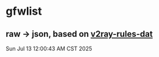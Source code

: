 # gfwlist
## raw -> json, based on [v2ray-rules-dat](https://github.com/Loyalsoldier/v2ray-rules-dat)
Sun Jul 13 12:00:43 AM CST 2025


